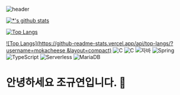 ![header](https://capsule-render.vercel.app/api?type=wave&color=auto&height=300&section=header&text=데이터분석,마케팅&fontSize=95)

[![*'s github stats](https://github-readme-stats.vercel.app/api?username=mokachees)](https://github.com/mokecheese)


[![Top Langs](https://github-readme-stats.vercel.app/api/top-langs/?username=mokacheese)](https://github.com/mokacheese/github-readme-stats)

[![Top Langs](https://github-readme-stats.vercel.app/api/top-langs/?username=mokacheese &layout=compact)](https://github.com/mokacheese/github-readme-stats)
![C](https://img.shields.io/badge/-C-123456?style=flat-square&logo=C&logoColor=black)
![C](https://img.shields.io/badge/-C-123456?style=flat-square&logo=C&logoColor=black)
![자바](https://img.shields.io/badge/-자바-007396?style=flat&logo=Java&logoColor=ffffff)
![Spring](https://img.shields.io/badge/-Spring-6DB33F?style=for-the-badge&logo=Spring&logoColor=white)
![TypeScript](https://img.shields.io/badge/-TypeScript-3178C6?style=flat-square&logo=TypeScript&logoColor=white)
![Serverless](https://img.shields.io/badge/-Serverless-FD5750?style=flat-square&logo=Serverless&logoColor=magenta)
![MariaDB](https://img.shields.io/badge/-MariaDB-1F305F?style=flat-square&logo=mariadb&logoColor=white)




# 안녕하세요 조규연입니다. 👋



